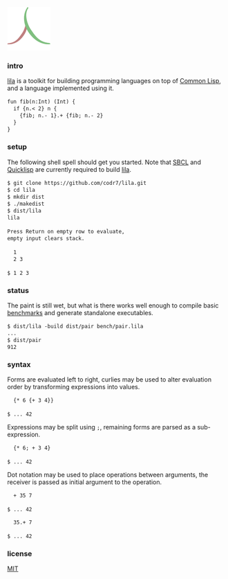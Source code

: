 ![Logo](logo.png)

### intro
[lila](https://github.com/codr7/lila) is a toolkit for building programming languages on top of [Common Lisp](http://www.lispworks.com/documentation/HyperSpec/Front/), and a language implemented using it.

```
fun fib(n:Int) (Int) {
  if {n.< 2} n {
    {fib; n.- 1}.+ {fib; n.- 2}
  }
}
```

### setup
The following shell spell should get you started. Note that [SBCL](http://www.sbcl.org/) and [Quicklisp](https://www.quicklisp.org/beta/) are currently required to build [lila](https://github.com/codr7/lila).

```
$ git clone https://github.com/codr7/lila.git
$ cd lila
$ mkdir dist
$ ./makedist
$ dist/lila
lila

Press Return on empty row to evaluate,
empty input clears stack.

  1
  2 3

$ 1 2 3
```

### status
The paint is still wet, but what is there works well enough to compile basic [benchmarks](https://github.com/codr7/lila/blob/master/bench/) and generate standalone executables.

```
$ dist/lila -build dist/pair bench/pair.lila
...
$ dist/pair
912
```

### syntax
Forms are evaluated left to right, curlies may be used to alter evaluation order by transforming expressions into values.

```
  {* 6 {+ 3 4}}
  
$ ... 42
```

Expressions may be split using `;`, remaining forms are parsed as a sub-expression.

```
  {* 6; + 3 4}
  
$ ... 42
```

Dot notation may be used to place operations between arguments, the receiver is passed as initial argument to the operation.

```
  + 35 7

$ ... 42
```
```
  35.+ 7

$ ... 42
```

### license
[MIT](https://github.com/codr7/lila/blob/master/LICENSE.txt)